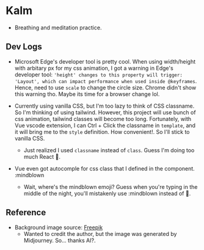 # Kalm

- Breathing and meditation practice.

## Dev Logs

- Microsoft Edge's developer tool is pretty cool. When using width/height with arbitary px for my css animation, I got a warning in Edge's developer tool: `'height' changes to this property will trigger: 'Layout', which can impact performance when used inside @keyframes`. Hence, need to use `scale` to change the circle size. Chrome didn't show this warning tho. Maybe its time for a browser change lol.

- Currently using vanilla CSS, but I'm too lazy to think of CSS classname. So I'm thinking of using tailwind. However, this project will use bunch of css animation, tailwind classes will become too long. Fortunately, with Vue vscode extension, I can Ctrl + Click the classname in `template`, and it will bring me to the `style` definition. How convenient!. So I'll stick to vanilla CSS.
  - Just realized I used `classname` instead of `class`. Guess I'm doing too much React 🤣.

- Vue even got autocomple for css class that I defined in the component. :mindblown
  - Wait, where's the mindblown emoji? Guess when you're typing in the middle of the night, you'll mistakenly use :mindblown instead of 🤯.

## Reference
- Background image source: [Freepik](https://www.freepik.com/free-ai-image/ethereal-natural-environment_126077170.htm#fromView=search&page=1&position=15&uuid=7a35f597-7f66-4a07-adcd-d8a33e1a826c&query=Calm+Background)
  - Wanted to credit the author, but the image was generated by Midjourney. So... thanks AI?.